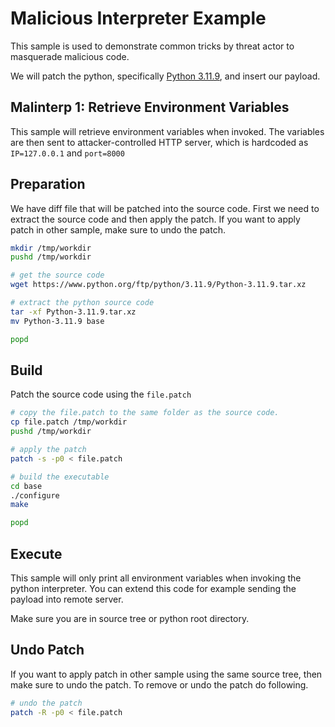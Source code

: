 # Malicious Interpreter Example

This sample is used to demonstrate common tricks by threat actor to masquerade malicious code.

We will patch the python, specifically [Python 3.11.9](https://www.python.org/downloads/release/python-3119/), and insert our payload.

## Malinterp 1: Retrieve Environment Variables

This sample will retrieve environment variables when invoked. The variables are then sent to attacker-controlled HTTP server, which is hardcoded as `IP=127.0.0.1` and `port=8000`

## Preparation

We have diff file that will be patched into the source code. First we need to extract the source code and then apply the patch. If you want to apply patch in other sample, make sure to undo the patch.

```sh
mkdir /tmp/workdir 
pushd /tmp/workdir

# get the source code
wget https://www.python.org/ftp/python/3.11.9/Python-3.11.9.tar.xz

# extract the python source code 
tar -xf Python-3.11.9.tar.xz
mv Python-3.11.9 base

popd
```

## Build

Patch the source code using the `file.patch`

```sh
# copy the file.patch to the same folder as the source code.
cp file.patch /tmp/workdir
pushd /tmp/workdir

# apply the patch
patch -s -p0 < file.patch

# build the executable
cd base
./configure
make

popd
```

## Execute

This sample will only print all environment variables when invoking the python interpreter. You can extend this code for example sending the payload into remote server.

Make sure you are in source tree or python root directory.

## Undo Patch

If you want to apply patch in other sample using the same source tree, then make sure to undo the patch. To remove or undo the patch do following.

```sh
# undo the patch
patch -R -p0 < file.patch
```